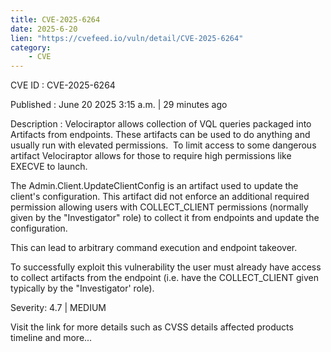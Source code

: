 ```yaml
---
title: CVE-2025-6264
date: 2025-6-20
lien: "https://cvefeed.io/vuln/detail/CVE-2025-6264"
category:
    - CVE
---
```


CVE ID : CVE-2025-6264

Published :  June 20
2025
3:15 a.m. | 29 minutes ago

Description : Velociraptor allows collection of VQL queries packaged into Artifacts from endpoints. These artifacts can be used to do anything and usually run with elevated permissions.  To limit access to some dangerous artifact
Velociraptor allows for those to require high permissions like EXECVE to launch.

The Admin.Client.UpdateClientConfig is an artifact used to update the client's configuration. This artifact did not enforce an additional required permission
allowing users with COLLECT_CLIENT permissions (normally given by the "Investigator" role) to collect it from endpoints and update the configuration. 

This can lead to arbitrary command execution and endpoint takeover.

To successfully exploit this vulnerability the user must already have access to collect artifacts from the endpoint (i.e. have the COLLECT_CLIENT given typically by the "Investigator' role).

Severity: 4.7 | MEDIUM

Visit the link for more details
such as CVSS details
affected products
timeline
and more...
